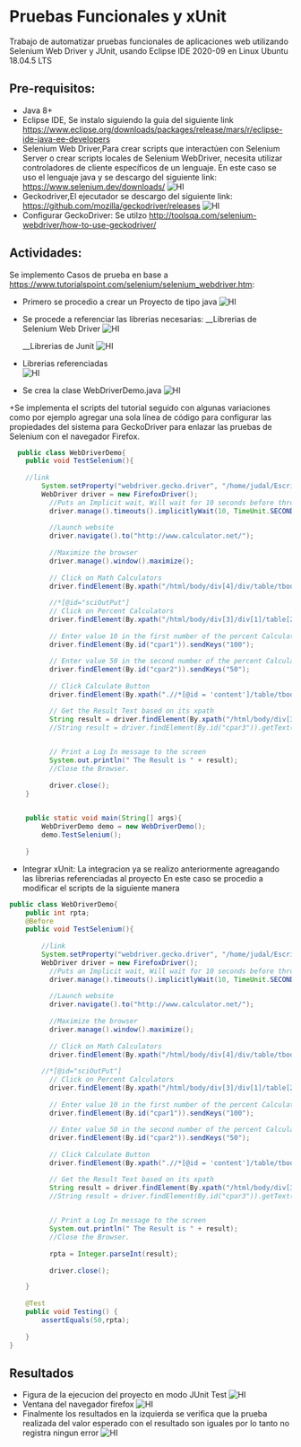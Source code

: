 # Pruebas Funcionales y xUnit

Trabajo de automatizar pruebas funcionales de aplicaciones web utilizando Selenium Web Driver y JUnit, usando Eclipse IDE 2020-09 en Linux Ubuntu 18.04.5 LTS

## Pre-requisitos:
+ Java 8+
+ Eclipse IDE, Se instalo siguiendo la guia del siguiente link https://www.eclipse.org/downloads/packages/release/mars/r/eclipse-ide-java-ee-developers
+ Selenium Web Driver,Para crear scripts que interactúen con Selenium Server o crear scripts locales de Selenium WebDriver, necesita utilizar controladores de cliente específicos de un lenguaje. En este caso se uso el lenguaje java y se descargo del siguiente link: https://www.selenium.dev/downloads/
![HI](https://github.com/kpzaolod6000/Test_Cases/blob/master/image/unit.png)
+ Geckodriver,El ejecutador se descargo del siguiente link: https://github.com/mozilla/geckodriver/releases
![HI](https://github.com/kpzaolod6000/Test_Cases/blob/master/image/unit1.png)
+ Configurar GeckoDriver: Se utilzo http://toolsqa.com/selenium-webdriver/how-to-use-geckodriver/

## Actividades:

Se implemento Casos de prueba en base a https://www.tutorialspoint.com/selenium/selenium_webdriver.htm: 

+ Primero se procedio a crear un Proyecto de tipo java
![HI](https://github.com/kpzaolod6000/Test_Cases/blob/master/image/java5.png)
+ Se procede a referenciar las librerias necesarias:
  __Librerias de Selenium Web Driver
    ![HI](https://github.com/kpzaolod6000/Test_Cases/blob/master/image/java3.png)
  
  __Librerias de Junit
    ![HI](https://github.com/kpzaolod6000/Test_Cases/blob/master/image/java4.png)
+ Librerias referenciadas	
![HI](https://github.com/kpzaolod6000/Test_Cases/blob/master/image/java2.png)
    
+ Se crea la clase WebDriverDemo.java
  ![HI](https://github.com/kpzaolod6000/Test_Cases/blob/master/image/java5.png)

+Se implementa el scripts del tutorial seguido con algunas variaciones como por ejemplo agregar una sola línea de código para configurar las propiedades del sistema para GeckoDriver para enlazar las pruebas de Selenium con el navegador Firefox.
```java
  public class WebDriverDemo{
	public void TestSelenium(){
		
    //link
		System.setProperty("webdriver.gecko.driver", "/home/judal/Escritorio/COMPUTACION/Cursos_2020_II/IS_II/Tasks_Selenium/geckodriver-v0.28.0-linux64/geckodriver");
		WebDriver driver = new FirefoxDriver();
	      //Puts an Implicit wait, Will wait for 10 seconds before throwing exception
	      driver.manage().timeouts().implicitlyWait(10, TimeUnit.SECONDS);
	      
	      //Launch website
	      driver.navigate().to("http://www.calculator.net/");
	      
	      //Maximize the browser
	      driver.manage().window().maximize();
	      
	      // Click on Math Calculators
	      driver.findElement(By.xpath("/html/body/div[4]/div/table/tbody/tr/td[3]/div[2]/a")).click();
	      
	      //*[@id="sciOutPut"]
	      // Click on Percent Calculators
	      driver.findElement(By.xpath("/html/body/div[3]/div[1]/table[2]/tbody/tr/td/div[3]/a")).click();
	      
	      // Enter value 10 in the first number of the percent Calculator
	      driver.findElement(By.id("cpar1")).sendKeys("100");
	      
	      // Enter value 50 in the second number of the percent Calculator
	      driver.findElement(By.id("cpar2")).sendKeys("50");
	      
	      // Click Calculate Button
	      driver.findElement(By.xpath(".//*[@id = 'content']/table/tbody/tr[2]/td/input[2]")).click();

	      // Get the Result Text based on its xpath
	      String result = driver.findElement(By.xpath("/html/body/div[3]/div[1]/p[2]/font/b")).getText();
	      //String result = driver.findElement(By.id("cpar3")).getText();

	      
	      // Print a Log In message to the screen
	      System.out.println(" The Result is " + result);
	      //Close the Browser.	
	      
	      driver.close();
	}
	

	public static void main(String[] args){
		WebDriverDemo demo = new WebDriverDemo();
		demo.TestSelenium();
	
	}
```
+ Integrar xUnit: 
La integracion ya se realizo anteriormente agreagando las librerias referenciadas al proyecto
En este caso se procedio a modificar el scripts de la siguiente manera

```java
public class WebDriverDemo{
	public int rpta;
	@Before
	public void TestSelenium(){
		
		//link
		System.setProperty("webdriver.gecko.driver", "/home/judal/Escritorio/COMPUTACION/Cursos_2020_II/IS_II/Tasks_Selenium/geckodriver-v0.28.0-linux64/geckodriver");
		WebDriver driver = new FirefoxDriver();
	      //Puts an Implicit wait, Will wait for 10 seconds before throwing exception
	      driver.manage().timeouts().implicitlyWait(10, TimeUnit.SECONDS);
	      
	      //Launch website
	      driver.navigate().to("http://www.calculator.net/");
	      
	      //Maximize the browser
	      driver.manage().window().maximize();
	      
	      // Click on Math Calculators
	      driver.findElement(By.xpath("/html/body/div[4]/div/table/tbody/tr/td[3]/div[2]/a")).click();
	      
	    //*[@id="sciOutPut"]
	      // Click on Percent Calculators
	      driver.findElement(By.xpath("/html/body/div[3]/div[1]/table[2]/tbody/tr/td/div[3]/a")).click();
	      
	      // Enter value 10 in the first number of the percent Calculator
	      driver.findElement(By.id("cpar1")).sendKeys("100");
	      
	      // Enter value 50 in the second number of the percent Calculator
	      driver.findElement(By.id("cpar2")).sendKeys("50");
	      
	      // Click Calculate Button
	      driver.findElement(By.xpath(".//*[@id = 'content']/table/tbody/tr[2]/td/input[2]")).click();

	      // Get the Result Text based on its xpath
	      String result = driver.findElement(By.xpath("/html/body/div[3]/div[1]/p[2]/font/b")).getText();
	      //String result = driver.findElement(By.id("cpar3")).getText();

	      
	      // Print a Log In message to the screen
	      System.out.println(" The Result is " + result);
	      //Close the Browser.	
	     
	      rpta = Integer.parseInt(result);
	      
	      driver.close();

	}
	
	@Test
	public void Testing() {
		assertEquals(50,rpta);
		
	}
}

```

## Resultados
+ Figura de la ejecucion del proyecto en modo JUnit Test
  ![HI](https://github.com/kpzaolod6000/Test_Cases/blob/master/image/java8.png)
+ Ventana del navegador firefox
  ![HI](https://github.com/kpzaolod6000/Test_Cases/blob/master/image/java9.png)
+ Finalmente los resultados en la izquierda se verifica que la prueba realizada del valor esperado con el resultado son iguales por lo tanto no registra ningun error
  ![HI](https://github.com/kpzaolod6000/Test_Cases/blob/master/image/java10.png)
